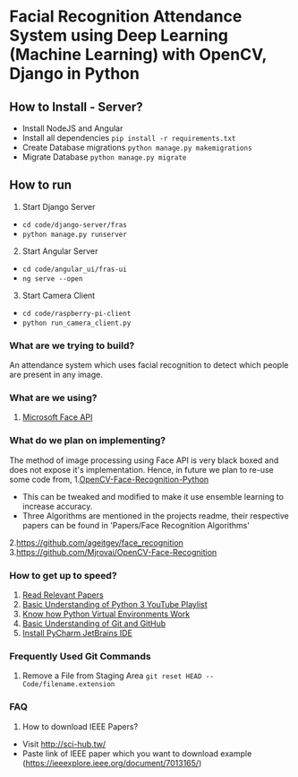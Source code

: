# Facial Recognition Attendance System using Deep Learning (Machine Learning) with OpenCV, Django in Python

## How to Install - Server?

* Install NodeJS and Angular
* Install all dependencies `pip install -r requirements.txt`
* Create Database migrations `python manage.py makemigrations`
* Migrate Database `python manage.py migrate`

## How to run

1. Start Django Server
* `cd code/django-server/fras`
* `python manage.py runserver`


2. Start Angular Server
* `cd code/angular_ui/fras-ui`
* `ng serve --open`


3. Start Camera Client
* `cd code/raspberry-pi-client`
* `python run_camera_client.py`


### What are we trying to build?

An attendance system which uses facial recognition to detect which people are present in any image.

### What are we using? 

1. [Microsoft Face API ](https://azure.microsoft.com/en-in/services/cognitive-services/face/)
   

### What do we plan on implementing?

The method of image processing using Face API is very black boxed and does not expose it's implementation. Hence, in future we plan to re-use some code from,
1.[OpenCV-Face-Recognition-Python](https://github.com/informramiz/opencv-face-recognition-python)

* This can be tweaked and modified to make it use ensemble learning to increase accuracy.
* Three Algorithms are mentioned in the projects readme, their respective papers can be found in 'Papers/Face Recognition Algorithms'

2.https://github.com/ageitgey/face_recognition
3.https://github.com/Mjrovai/OpenCV-Face-Recognition

### How to get up to speed?

1. [Read Relevant Papers](https://github.com/CT83/Facial-Recognition-Attendance-System/tree/master/Papers)
2. [Basic Understanding of Python 3 YouTube Playlist](https://www.youtube.com/watch?v=oVp1vrfL_w4&list=PLQVvvaa0QuDe8XSftW-RAxdo6OmaeL85M)
3. [Know how Python Virtual Environments Work](https://www.youtube.com/watch?v=N5vscPTWKOk)
4. [Basic Understanding of Git and GitHub](https://www.youtube.com/watch?v=cEGIFZDyszA&list=PL6gx4Cwl9DGAKWClAD_iKpNC0bGHxGhcx)
5. [Install PyCharm JetBrains IDE](https://www.jetbrains.com/help/pycharm/install-and-set-up-pycharm.html)

### Frequently Used Git Commands

1. Remove a File from Staging Area `git reset HEAD -- Code/filename.extension`



### FAQ 

1. How to download IEEE Papers?
  * Visit http://sci-hub.tw/
  * Paste link of IEEE paper which you want to download example (https://ieeexplore.ieee.org/document/7013165/)
